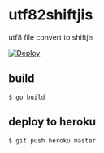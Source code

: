 # utf82shiftjis

utf8 file convert to shiftjis

[![Deploy](https://www.herokucdn.com/deploy/button.png)](https://heroku.com/deploy)

## build

```
$ go build
```

## deploy to heroku

```
$ git push heroku master
```

